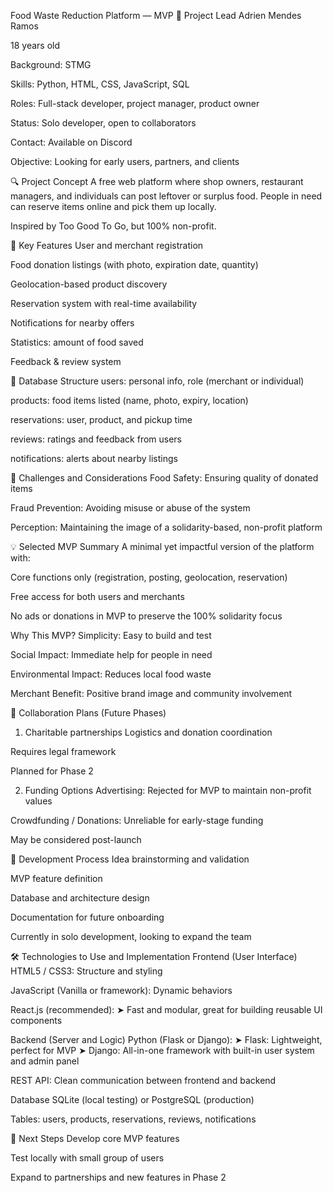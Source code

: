 Food Waste Reduction Platform — MVP
🧑 Project Lead
Adrien Mendes Ramos

18 years old

Background: STMG

Skills: Python, HTML, CSS, JavaScript, SQL

Roles: Full-stack developer, project manager, product owner

Status: Solo developer, open to collaborators

Contact: Available on Discord

Objective: Looking for early users, partners, and clients

🔍 Project Concept
A free web platform where shop owners, restaurant managers, and individuals can post leftover or surplus food.
People in need can reserve items online and pick them up locally.

Inspired by Too Good To Go, but 100% non-profit.

🌟 Key Features
User and merchant registration

Food donation listings (with photo, expiration date, quantity)

Geolocation-based product discovery

Reservation system with real-time availability

Notifications for nearby offers

Statistics: amount of food saved

Feedback & review system

🧱 Database Structure
users: personal info, role (merchant or individual)

products: food items listed (name, photo, expiry, location)

reservations: user, product, and pickup time

reviews: ratings and feedback from users

notifications: alerts about nearby listings

🧩 Challenges and Considerations
Food Safety: Ensuring quality of donated items

Fraud Prevention: Avoiding misuse or abuse of the system

Perception: Maintaining the image of a solidarity-based, non-profit platform

💡 Selected MVP Summary
A minimal yet impactful version of the platform with:

Core functions only (registration, posting, geolocation, reservation)

Free access for both users and merchants

No ads or donations in MVP to preserve the 100% solidarity focus

Why This MVP?
Simplicity: Easy to build and test

Social Impact: Immediate help for people in need

Environmental Impact: Reduces local food waste

Merchant Benefit: Positive brand image and community involvement

🤝 Collaboration Plans (Future Phases)
1. Charitable partnerships
Logistics and donation coordination

Requires legal framework

Planned for Phase 2

2. Funding Options
Advertising: Rejected for MVP to maintain non-profit values

Crowdfunding / Donations: Unreliable for early-stage funding

May be considered post-launch

🧠 Development Process
Idea brainstorming and validation

MVP feature definition

Database and architecture design

Documentation for future onboarding

Currently in solo development, looking to expand the team

🛠️ Technologies to Use and Implementation
Frontend (User Interface)
HTML5 / CSS3: Structure and styling

JavaScript (Vanilla or framework): Dynamic behaviors

React.js (recommended):
➤ Fast and modular, great for building reusable UI components

Backend (Server and Logic)
Python (Flask or Django):
➤ Flask: Lightweight, perfect for MVP
➤ Django: All-in-one framework with built-in user system and admin panel

REST API: Clean communication between frontend and backend

Database
SQLite (local testing) or PostgreSQL (production)

Tables: users, products, reservations, reviews, notifications

📍 Next Steps
Develop core MVP features

Test locally with small group of users

Expand to partnerships and new features in Phase 2

